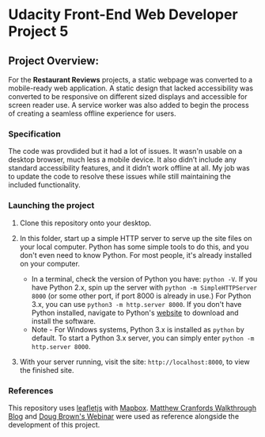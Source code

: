 # Udacity Front-End Web Developer Project 5

## Project Overview:

For the **Restaurant Reviews** projects, a static webpage was converted to a mobile-ready web application. A static design that lacked accessibility was converted to be responsive on different sized displays and accessible for screen reader use. A service worker  was also added to begin the process of creating a seamless offline experience for users.

### Specification

The code was provdided but it had a lot of issues. It wasn'n usable on a desktop browser, much less a mobile device. It also didn’t include any standard accessibility features, and it didn’t work offline at all. My job was to update the code to resolve these issues while still maintaining the included functionality.

### Launching the project

1. Clone this repository onto your desktop.

2. In this folder, start up a simple HTTP server to serve up the site files on your local computer. Python has some simple tools to do this, and you don't even need to know Python. For most people, it's already installed on your computer.

    * In a terminal, check the version of Python you have: `python -V`. If you have Python 2.x, spin up the server with `python -m SimpleHTTPServer 8000` (or some other port, if port 8000 is already in use.) For Python 3.x, you can use `python3 -m http.server 8000`. If you don't have Python installed, navigate to Python's [website](https://www.python.org/) to download and install the software.
   * Note -  For Windows systems, Python 3.x is installed as `python` by default. To start a Python 3.x server, you can simply enter `python -m http.server 8000`.
   
2. With your server running, visit the site: `http://localhost:8000`, to view the finished site.

### References

This repository uses [leafletjs](https://leafletjs.com/) with [Mapbox](https://www.mapbox.com/).
[Matthew Cranfords Walkthrough Blog](https://matthewcranford.com/restaurant-reviews-app-walkthrough-part-1-map-api/) and [Doug Brown's Webinar](https://www.youtube.com/watch?v=92dtrNU1GQc) were used as reference alongside the development of this project.
